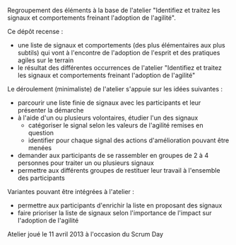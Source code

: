 Regroupement des éléments à la base de l'atelier "Identifiez et traitez les signaux et comportements freinant l'adoption de l'agilité".

Ce dépôt recense :
- une liste de signaux et comportements (des plus élémentaires aux plus subtils) qui vont à l'encontre de l'adoption de l'esprit et des pratiques agiles sur le terrain
- le résultat des différentes occurrences de l'atelier "Identifiez et traitez les signaux et comportements freinant l'adoption de l'agilité"

Le déroulement (minimaliste) de l'atelier s'appuie sur les idées suivantes :
- parcourir une liste finie de signaux avec les participants et leur présenter la démarche
- à l'aide d'un ou plusieurs volontaires, étudier l'un des signaux
	- catégoriser le signal selon les valeurs de l'agilité remises en question 
	- identifier pour chaque signal des actions d'amélioration pouvant être menées 
- demander aux participants de se rassembler en groupes de 2 à 4 personnes pour traiter un ou plusieurs signaux
- permettre aux différents groupes de restituer leur travail à l'ensemble des participants

Variantes pouvant être intégrées à l'atelier :
- permettre aux participants d'enrichir la liste en proposant des signaux
- faire prioriser la liste de signaux selon l'importance de l'impact sur l'adoption de l'agilité

Atelier joué le 11 avril 2013 à l'occasion du Scrum Day
